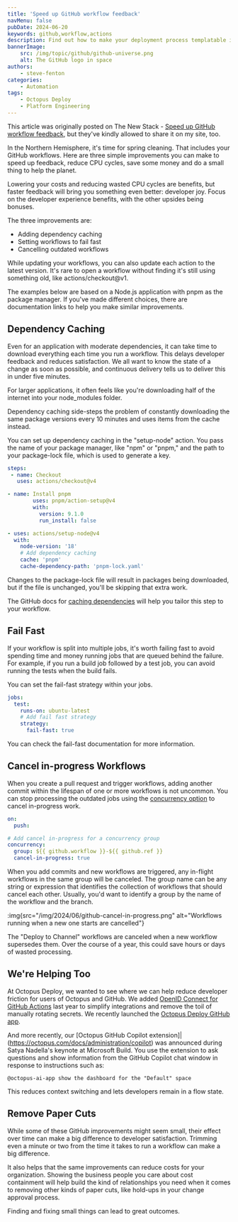 ```yaml
---
title: 'Speed up GitHub workflow feedback'
navMenu: false
pubDate: 2024-06-20
keywords: github,workflow,actions
description: Find out how to make your deployment process templatable in Octopus Deploy.
bannerImage:
    src: /img/topic/github/github-universe.png
    alt: The GitHub logo in space
authors:
    - steve-fenton
categories:
    - Automation
tags:
    - Octopus Deploy
    - Platform Engineering
---
```


This article was originally posted on The New Stack - [Speed up GitHub workflow feedback](https://thenewstack.io/speed-up-github-workflow-feedback/), but they've kindly allowed to share it on my site, too.

In the Northern Hemisphere, it's time for spring cleaning. That includes your GitHub workflows. Here are three simple improvements you can make to speed up feedback, reduce CPU cycles, save some money and do a small thing to help the planet.

Lowering your costs and reducing wasted CPU cycles are benefits, but faster feedback will bring you something even better: developer joy. Focus on the developer experience benefits, with the other upsides being bonuses.

The three improvements are:

- Adding dependency caching
- Setting workflows to fail fast
- Cancelling outdated workflows

While updating your workflows, you can also update each action to the latest version. It's rare to open a workflow without finding it's still using something old, like actions/checkout@v1.

The examples below are based on a Node.js application with pnpm as the package manager. If you've made different choices, there are documentation links to help you make similar improvements.

## Dependency Caching

Even for an application with moderate dependencies, it can take time to download everything each time you run a workflow. This delays developer feedback and reduces satisfaction. We all want to know the state of a change as soon as possible, and continuous delivery tells us to deliver this in under five minutes.

For larger applications, it often feels like you're downloading half of the internet into your node_modules folder.

Dependency caching side-steps the problem of constantly downloading the same package versions every 10 minutes and uses items from the cache instead.

You can set up dependency caching in the "setup-node" action. You pass the name of your package manager, like "npm" or "pnpm," and the path to your package-lock file, which is used to generate a key.

```yaml
steps:
 - name: Checkout
   uses: actions/checkout@v4

- name: Install pnpm
        uses: pnpm/action-setup@v4
        with:
          version: 9.1.0
          run_install: false

- uses: actions/setup-node@v4
  with:
    node-version: '18'
    # Add dependency caching
    cache: 'pnpm'
    cache-dependency-path: 'pnpm-lock.yaml'
```

Changes to the package-lock file will result in packages being downloaded, but if the file is unchanged, you'll be skipping that extra work.

The GitHub docs for [caching dependencies](https://docs.github.com/en/actions/using-workflows/caching-dependencies-to-speed-up-workflows) will help you tailor this step to your workflow.

## Fail Fast

If your workflow is split into multiple jobs, it's worth failing fast to avoid spending time and money running jobs that are queued behind the failure. For example, if you run a build job followed by a test job, you can avoid running the tests when the build fails.

You can set the fail-fast strategy within your jobs.

```yaml
jobs:
  test:
    runs-on: ubuntu-latest
    # Add fail fast strategy
    strategy:
      fail-fast: true
```

You can check the fail-fast documentation for more information.

## Cancel in-progress Workflows

When you create a pull request and trigger workflows, adding another commit within the lifespan of one or more workflows is not uncommon. You can stop processing the outdated jobs using the [concurrency option](https://docs.github.com/en/actions/using-workflows/workflow-syntax-for-github-actions#concurrency) to cancel in-progress work.

```yaml
on:
  push:

# Add cancel in-progress for a concurrency group
concurrency:
  group: ${{ github.workflow }}-${{ github.ref }}
  cancel-in-progress: true
```


When you add commits and new workflows are triggered, any in-flight workflows in the same group will be canceled. The group name can be any string or expression that identifies the collection of workflows that should cancel each other. Usually, you'd want to identify a group by the name of the workflow and the branch.

:img{src="/img/2024/06/github-cancel-in-progress.png" alt="Workflows running when a new one starts are cancelled"}

The "Deploy to Channel" workflows are canceled when a new workflow supersedes them. Over the course of a year, this could save hours or days of wasted processing.

## We're Helping Too

At Octopus Deploy, we wanted to see where we can help reduce developer friction for users of Octopus and GitHub. We added [OpenID Connect for GitHub Actions](https://roadmap.octopus.com/c/70-openid-connect-oidc-for-github-actions) last year to simplify integrations and remove the toil of manually rotating secrets. We recently launched the [Octopus Deploy GitHub app](https://github.com/marketplace/octopus-deploy).

And more recently, our [Octopus GitHub Copilot extension]|(https://octopus.com/docs/administration/copilot) was announced during Satya Nadella's keynote at Microsoft Build. You use the extension to ask questions and show information from the GitHub Copilot chat window in response to instructions such as:

```text
@octopus-ai-app show the dashboard for the "Default" space
```

This reduces context switching and lets developers remain in a flow state.

## Remove Paper Cuts

While some of these GitHub improvements might seem small, their effect over time can make a big difference to developer satisfaction. Trimming even a minute or two from the time it takes to run a workflow can make a big difference.

It also helps that the same improvements can reduce costs for your organization. Showing the business people you care about cost containment will help build the kind of relationships you need when it comes to removing other kinds of paper cuts, like hold-ups in your change approval process.

Finding and fixing small things can lead to great outcomes.
